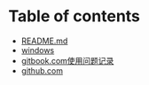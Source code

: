 # Table of contents

* [README.md](README.md)
* [windows](windows.md)
* [gitbook.com使用问题记录](gitbook.com-shi-yong-wen-ti-ji-lu.md)
* [github.com](github.com.md)
